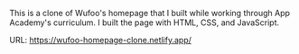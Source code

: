 This is a clone of Wufoo's homepage that I built while working through App Academy's curriculum. I built the page with HTML, CSS, and JavaScript.

URL: https://wufoo-homepage-clone.netlify.app/
